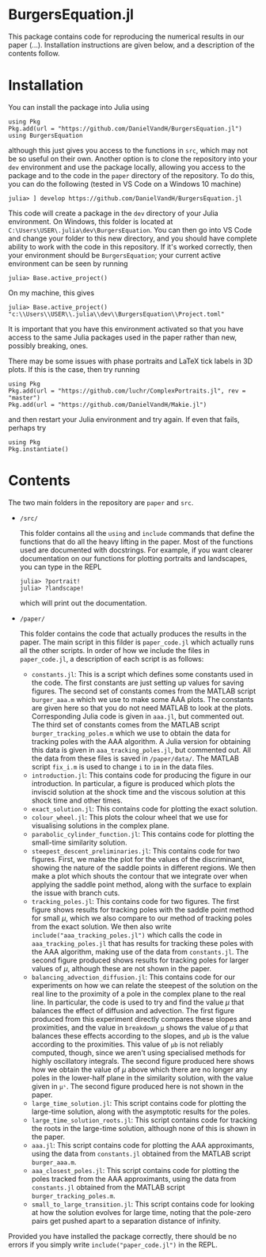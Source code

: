 # BurgersEquation.jl

This package contains code for reproducing the numerical results in our paper (...). Installation instructions are given below, and a description of the contents follow.

# Installation 
You can install the package into Julia using 

```
using Pkg 
Pkg.add(url = "https://github.com/DanielVandH/BurgersEquation.jl")
using BurgersEquation
```

although this just gives you access to the functions in `src`, which may not be so useful on their own. Another option is to clone the repository into your `dev` environment and use the package locally, allowing you access to the package and to the code in the `paper` directory of the repository. To do this, you can do the following (tested in VS Code on a Windows 10 machine)
```
julia> ] develop https://github.com/DanielVandH/BurgersEquation.jl
```
This code will create a package in the `dev` directory of your Julia environment. On Windows, this folder is located at `C:\Users\USER\.julia\dev\BurgersEquation`. You can then go into VS Code and change your folder to this new directory, and you should have complete ability to work with the code in this repository. If it's worked correctly, then your environment should be `BurgersEquation`; your current active environment can be seen by running
```
julia> Base.active_project()
```
On my machine, this gives
```
julia> Base.active_project()
"c:\\Users\\USER\\.julia\\dev\\BurgersEquation\\Project.toml"
```
It is important that you have this environment activated so that you have access to the same Julia packages used in the paper rather than new, possibly breaking, ones.

There may be some issues with phase portraits and LaTeX tick labels in 3D plots. If this is the case, then try running
```
using Pkg
Pkg.add(url = "https://github.com/luchr/ComplexPortraits.jl", rev = "master")
Pkg.add(url = "https://github.com/DanielVandH/Makie.jl")
```
and then restart your Julia environment and try again. If even that fails, perhaps try
```
using Pkg 
Pkg.instantiate()
```

# Contents 
The two main folders in the repository are `paper` and `src`.

- `/src/`

  This folder contains all the `using` and `include` commands that define the functions that do all the heavy lifting in the paper. Most of the functions used are documented with docstrings. For example, if you want clearer documentation on our functions for plotting portraits and landscapes, you can type in the REPL
  ```
  julia> ?portrait!
  julia> ?landscape!
  ```
  which will print out the documentation.
  
- `/paper/`

  This folder contains the code that actually produces the results in the paper. The main script in this filder is `paper_code.jl` which actually runs all the other scripts. In order of how we include the files in `paper_code.jl`, a description of each script is as follows:
    - `constants.jl`: This is a script which defines some constants used in the code. The first constants are just setting up values for saving figures. The second set of constants comes from the MATLAB script `burger_aaa.m` which we use to make some AAA plots. The constants are given here so that you do not need MATLAB to look at the plots. Corresponding Julia code is given in `aaa.jl`, but commented out. The third set of constants comes from the MATLAB script `burger_tracking_poles.m` which we use to obtain the data for tracking poles with the AAA algorithm. A Julia version for obtaining this data is given in `aaa_tracking_poles.jl`, but commented out. All the data from these files is saved in `/paper/data/`. The MATLAB script `fix_i.m` is used to change `i` to `im` in the data files.
    - `introduction.jl`: This contains code for producing the figure in our introduction. In particular, a figure is produced which plots the inviscid solution at the shock time and the viscous solution at this shock time and other times.
    - `exact_solution.jl`: This contains code for plotting the exact solution.
    - `colour_wheel.jl`: This plots the colour wheel that we use for visualising solutions in the complex plane.
    - `parabolic_cylinder_function.jl`: This contains code for plotting the small-time similarity solution.
    - `steepest_descent_preliminaries.jl`: This contains code for two figures. First, we make the plot for the values of the discriminant, showing the nature of the saddle points in different regions. We then make a plot which shouts the contour that we integrate over when applying the saddle point method, along with the surface to explain the issue with branch cuts.
    - `tracking_poles.jl`: This contains code for two figures. The first figure shows results for tracking poles with the saddle point method for small $\mu$, which we also compare to our method of tracking poles from the exact solution. We then also write `include("aaa_tracking_poles.jl")` which calls the code in `aaa_tracking_poles.jl` that has results for tracking these poles with the AAA algorithm, making use of the data from `constants.jl`. The second figure produced shows results for tracking poles for larger values of $\mu$, although these are not shown in the paper.
    - `balancing_advection_diffusion.jl`: This contains code for our experiments on how we can relate the steepest of the solution on the real line to the proximity of a pole in the complex plane to the real line. In particular, the code is used to try and find the value $\mu$ that balances the effect of diffusion and advection. The first figure produced from this experiment directly compares these slopes and proximities, and the value in `breakdown_μ` shows the value of $\mu$ that balances these effects according to the slopes, and `μb` is the value according to the proximities. This value of `μb` is not reliably computed, though, since we aren't using specialised methods for highly oscillatory integrals. The second figure produced here shows how we obtain the value of $\mu$ above which there are no longer any poles in the lower-half plane in the similarity solution, with the value given in `μˢ`. The second figure produced here is not shown in the paper.
    - `large_time_solution.jl`: This script contains code for plotting the large-time solution, along with the asymptotic results for the poles.
    - `large_time_solution_roots.jl`: This script contains code for tracking the roots in the large-time solution, although none of this is shown in the paper.
    - `aaa.jl`: This script contains code for plotting the AAA approximants, using the data from `constants.jl` obtained from the MATLAB script `burger_aaa.m`.
    - `aaa_closest_poles.jl`: This script contains code for plotting the poles tracked from the AAA approximants, using the data from `constants.jl` obtained from the MATLAB script `burger_tracking_poles.m`.
    - `small_to_large_transition.jl`: This script contains code for looking at how the solution evolves for large time, noting that the pole-zero pairs get pushed apart to a separation distance of infinity.

Provided you have installed the package correctly, there should be no errors if you simply write `include("paper_code.jl")` in the REPL.
